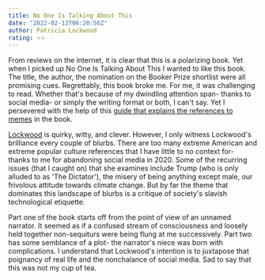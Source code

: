```yaml
---
title: No One Is Talking About This
date: "2022-02-13T06:20:56Z"
author: Patricia Lockwood
rating: ⭐⭐
---
```


<style>

</style>

From reviews on the internet, it is clear that this is a polarizing book. Yet when I picked up No One Is Talking About This I wanted to like this book. The title, the author, the nomination on the Booker Prize shortlist were all promising cues. Regrettably, this book broke me. For me, it was challenging to read. Whether that's because of my dwindling attention span- thanks to social media- or simply the writing format or both, I can't say. Yet I persevered with the help of this <a href="https://lithub.com/all-the-memes-in-patricia-lockwoods-no-one-is-talking-about-this-explained/">guide that explains the references to memes</a> in the book.

<a href="https://www.goodreads.com/author/show/5220577.Patricia_Lockwood">Lockwood</a> is quirky, witty, and clever. However, I only witness Lockwood's brilliance every couple of blurbs. There are too many extreme American and extreme popular culture references that I have little to no context for- thanks to me for abandoning social media in 2020. Some of the recurring issues (that I caught on) that she examines include Trump (who is only alluded to as 'The Dictator'), the misery of being anything except male, our frivolous attitude towards climate change. But by far the theme that dominates this landscape of blurbs is a critique of society's slavish technological etiquette. 

Part one of the book starts off from the point of view of an unnamed narrator. It seemed as if a confused stream of consciousness and loosely held together non-sequiturs were being flung at me successively. Part two has some semblance of a plot- the narrator's niece was born with complications. I understand that Lockwood's intention is to juxtapose that poignancy of real life and the nonchalance of social media. Sad to say that this was not my cup of tea.